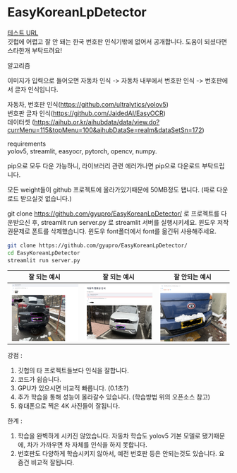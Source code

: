 # EasyKoreanLpDetector

[테스트 URL](http://aifolio.cafe24.com/LP/)  
깃헙에 어렵고 잘 안 돼는 한국 번호판 인식기밖에 없어서 공개합니다.
도움이 되셨다면 스타한개 부탁드려요!

알고리즘

이미지가 입력으로 들어오면 자동차 인식 -> 자동차 내부에서 번호판 인식 -> 번호판에서 글자 인식입니다.

자동차, 번호판 인식(https://github.com/ultralytics/yolov5)  
번호판 글자 인식(https://github.com/JaidedAI/EasyOCR)  
데이터셋 (https://aihub.or.kr/aihubdata/data/view.do?currMenu=115&topMenu=100&aihubDataSe=realm&dataSetSn=172)  

requirements  
yolov5, streamlit, easyocr, pytorch, opencv, numpy.

pip으로 모두 다운 가능하니, 라이브러리 관련 에러가나면 pip으로 다운로드 부탁드립니다.

모든 weight들이 github 프로젝트에 올라가있기때문에 50MB정도 됍니다. (따로 다운로드 받으실것 없습니다.)

git clone https://github.com/gyupro/EasyKoreanLpDetector/ 로 프로젝트를 다운받으신 후,
streamlit run server.py 로 streamlit 서버를 실행시키세요.
윈도우 저작권문제로 폰트를 삭제했습니다. 윈도우 font폴더에서 font를 옮긴뒤 사용해주세요.

```bash
git clone https://github.com/gyupro/EasyKoreanLpDetector/
cd EasyKoreanLpDetector
streamlit run server.py
```

 
|잘 되는 예시|잘 되는 예시|잘 안되는 예시|
|----|----|----|
|![예시](detected/결과.PNG)|![예시](detected/캡처.PNG)|![예시](undetected/캡처.PNG)|  

강점 :
1. 깃헙의 타 프로젝트들보다 인식을 잘합니다.
2. 코드가 쉽습니다.
3. GPU가 있으시면 비교적 빠릅니다. (0.1초?)
4. 추가 학습을 통해 성능이 올라갈수 있습니다. (학습방법 위의 오픈소스 참고)
5. 휴대폰으로 찍은 4K 사진들이 잘됩니다.

한계 :
1. 학습을 완벽하게 시키진 않았습니다. 자동차 학습도 yolov5 기본 모델로 됐기때문에, 차가 가까우면 차 자체를 인식을 하지 못합니다.
2. 번호판도 다양하게 학습시키지 않아서, 예전 번호판 등은 안되는것도 있습니다. 요즘건 비교적 잘됩니다.
